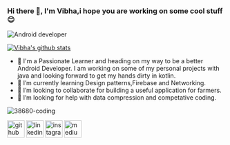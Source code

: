 ### Hi there 👋, I'm Vibha,i hope you are working on some cool stuff😊

![Android developer](https://pixabay.com/get/52e4d642485aac14f1dc8460c6213777163bddec4e507749702a73d0904dc1_640.png)

[![Vibha's github stats](https://github-readme-stats.vercel.app/api?username=ThakurVibha)](https://github.com/anuraghazra/github-readme-stats)

- 🔭 I'm a Passionate Learner and heading on my way to be a better Android Developer. I am working on some of my personal projects with java and looking forward to get my hands    dirty in kotlin.
- 🌱 I’m currently learning Design patterns,Firebase and Networking.
- 👯 I’m looking to collaborate for building a useful application for farmers.
- 🤔 I’m looking for help with data compression and competative coding.

![38680-coding](https://user-images.githubusercontent.com/72120614/99345090-5db69280-2846-11eb-9ea8-8b7263e08872.gif)

[<img src='https://cdn.jsdelivr.net/npm/simple-icons@3.0.1/icons/github.svg' alt='github' height='40'>](https://github.com/https://github.com/ThakurVibha)  [<img src='https://cdn.jsdelivr.net/npm/simple-icons@3.0.1/icons/linkedin.svg' alt='linkedin' height='40'>](https://www.linkedin.com/in/https://in.linkedin.com/in/vibha-thakur-a105551b9/)  [<img src='https://cdn.jsdelivr.net/npm/simple-icons@3.0.1/icons/instagram.svg' alt='instagram' height='40'>](https://www.instagram.com/https://www.instagram.com/thakur__vibha//)  [<img src='https://cdn.jsdelivr.net/npm/simple-icons@3.0.1/icons/medium.svg' alt='medium' height='40'>](https://vibhathakur39.medium.com/)  

